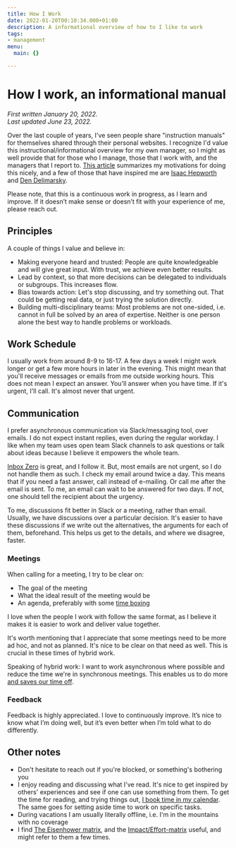 ```yaml
---
title: How I Work
date: 2022-01-20T00:10:34.000+01:00
description: A informational overview of how to I like to work
tags:
- management
menu:
  main: {}

---
```

# How I work, an informational manual

_First written January 20, 2022.  
Last updated June 23, 2022._

Over the last couple of years, I've seen people share "instruction manuals" for themselves shared through their personal websites. I recognize I'd value this instructional/informational overview for my own manager, so I might as well provide that for those who I manage, those that I work with, and the managers that I report to. [This
article](https://www.remotecompany.com/blog/how-to-work-with-me-manual)
summarizes my motivations for doing this nicely, and a few of those that have
inspired me are [Isaac Hepworth](https://github.com/hepwori/wwi/) and [Den
Delimarsky](https://den.dev/how-i-work/).

Please note, that this is a continuous work in progress, as I learn and improve. If it doesn’t make sense or doesn’t fit with your experience of me, please reach out.

## Principles

A couple of things I value and believe in:

* Making everyone heard and trusted: People are quite knowledgeable and will give great input. With trust, we achieve even better results.
* Lead by context, so that more decisions can be delegated to individuals or subgroups. This increases flow.
* Bias towards action: Let's stop discussing, and try something out. That could be getting real data, or just trying the solution directly.
* Building multi-disciplinary teams: Most problems are not one-sided, i.e. cannot in full be solved by an area of expertise. Neither is one person alone the best way to handle problems or workloads.

## Work Schedule

I usually work from around 8-9 to 16-17. A few days a week I might work longer
or get a few more hours in later in the evening. This might mean that you'll
receive messages or emails from me outside working hours. This does not mean I
expect an answer. You'll answer when you have time. If it's urgent, I'll call.
It's almost never that urgent.

## Communication

I prefer asynchronous communication via Slack/messaging tool, over emails. I do not expect instant replies, even during the regular workday. I like when my team uses open team Slack channels to ask questions or talk about ideas because I believe it empowers the whole team.

[Inbox Zero](https://blog.doist.com/inbox-zero/) is great, and I follow it. But, most emails are not urgent, so I do not handle them as such. I check my email around twice a day. This means that if you need a fast answer, call instead of e-mailing. Or call me after the email is sent. To me, an email can wait to be answered for two days. If not, one should tell the recipient about the urgency.

To me, discussions fit better in Slack or a meeting, rather than email. Usually, we have discussions over a particular decision. It's easier to have these discussions if we write out the alternatives, the arguments for each of them, beforehand. This helps us get to the details, and where we disagree, faster.

### Meetings

When calling for a meeting, I try to be clear on:

* The goal of the meeting
* What the ideal result of the meeting would be
* An agenda, preferably with some [time boxing](https://en.wikipedia.org/wiki/Parkinson%27s_law "time boxing")

I love when the people I work with follow the same format, as I believe it makes it is easier to work and deliver value together.

It's worth mentioning that I appreciate that some meetings need to be more ad hoc, and not as planned. It's nice to be clear on that need as well. This is crucial in these times of hybrid work.

Speaking of hybrid work: I want to work asynchronous where possible and reduce the time we're in synchronous meetings. This enables us to do more [and saves our time off](https://www.theatlantic.com/newsletters/archive/2022/04/triple-peak-day-work-from-home/629457/?utm_source=pocket&utm_medium=email&utm_campaign=pockethits&cta=1&src=ph).

### Feedback

Feedback is highly appreciated. I love to continuously improve. It’s nice to know what I’m doing well, but it’s even better when I’m told what to do differently.

## Other notes

* Don't hesitate to reach out if you're blocked, or something's bothering you
* I enjoy reading and discussing what I've read. It's nice to get inspired by others' experiences and see if one can use something from them. To get the time for reading, and trying things out, [I book time in my calendar](https://todoist.com/productivity-methods/time-blocking). The same goes for setting aside time to work on specific tasks.
* During vacations I am usually literally offline, i.e. I'm in the mountains with no coverage
* I find [The Eisenhower matrix](https://todoist.com/productivity-methods/eisenhower-matrix), and the [Impact/Effort-matrix](https://miro.com/templates/impact-effort-matrix/) useful, and might refer to them a few times.